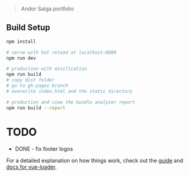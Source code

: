 > Andor Salga portfolio

## Build Setup

``` bash
npm install

# serve with hot reload at localhost:8080
npm run dev

# production with minification
npm run build
# copy dist folder
# go to gh-pages branch
# overwrite index.html and the static directory

# production and view the bundle analyzer report
npm run build --report
```

# TODO
- DONE - fix footer logos

For a detailed explanation on how things work, check out the [guide](http://vuejs-templates.github.io/webpack/) and [docs for vue-loader](http://vuejs.github.io/vue-loader).
